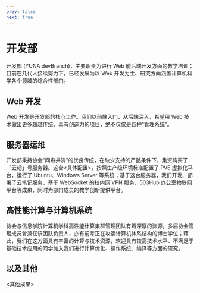 ```yaml
---
prev: false
next: true
---
```


# 开发部

开发部 (YUNA devBranch)，主要职责为进行 Web 前后端开发方面的教学培训；目前在几代人接续努力下，已经发展为以 Web 开发为主、研究方向涵盖计算机科学各个领域的综合性部门。

## Web 开发

Web 开发是开发部的核心工作。我们以前端入门、从后端深入，希望用 Web 技术做出更多超越传统、具有创造力的项目，绝不仅仅是各种“管理系统”。

## 服务器运维

开发部秉持协会“同舟共济”的优良传统，在缺少支持的严酷条件下，集资购买了「云韧」号服务器。这台<具体配置>，按照生产级环境标准配置了 PVE 虚拟化平台，运行了 Ubuntu、Windows Server 等系统；基于这台服务器，我们开发、部署了云笔记服务、基于 WebSocket 的校内网 VPN 服务、503Hub 办公室物联网平台等成果，同时为部门成员的教学创新提供平台。

## 高性能计算与计算机系统

协会与信息学院计算机学科高性能计算集群管理团队有着深厚的渊源，多届协会管理成员曾兼任该团队负责人，亦有前辈正在攻读计算机体系结构的博士学位；藉此，我们在这方面具有丰富的计算与技术资源，欢迎具有较高技术水平、不满足于基础技术应用的同学加入我们进行计算优化、操作系统、编译等方面的研究。

## 以及其他

<其他成果>
